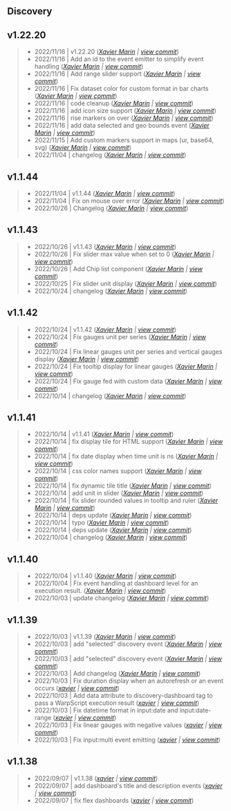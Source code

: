 Discovery
---

## v1.22.20

> +  2022/11/16  | v1.22.20  (*[Xavier Marin](xavier.marin@senx.io) | [view commit](https://github.com/senx/discovery-widgets/commit/89c92075a6f887d325a27132ed1581924d62be8c)*)
> +  2022/11/16  | Add an id to the event emitter to simplify event handling  (*[Xavier Marin](xavier.marin@senx.io) | [view commit](https://github.com/senx/discovery-widgets/commit/678bb6ba1233315d830cc8f3bf827cf3aabb8ab3)*)
> +  2022/11/16  | Add range slider support  (*[Xavier Marin](xavier.marin@senx.io) | [view commit](https://github.com/senx/discovery-widgets/commit/45db554a3154d6eede4160a92ffde29b0ca263bb)*)
> +  2022/11/16  | Fix dataset color for custom format in bar charts  (*[Xavier Marin](xavier.marin@senx.io) | [view commit](https://github.com/senx/discovery-widgets/commit/6572005ba55e27bb6db370a96a78aa1f7c92cc4d)*)
> +  2022/11/16  | code cleanup  (*[Xavier Marin](xavier.marin@senx.io) | [view commit](https://github.com/senx/discovery-widgets/commit/684205b06d127bc82542ffaa89776c087fa9e2bb)*)
> +  2022/11/16  | add icon size support  (*[Xavier Marin](xavier.marin@senx.io) | [view commit](https://github.com/senx/discovery-widgets/commit/a1d2a4fde890ed05356184d87683dd10e513e975)*)
> +  2022/11/16  | rise markers on over  (*[Xavier Marin](xavier.marin@senx.io) | [view commit](https://github.com/senx/discovery-widgets/commit/aaf2f21e436c9ed9a194efd66d8567f643bef673)*)
> +  2022/11/16  | add data selected and geo bounds event  (*[Xavier Marin](xavier.marin@senx.io) | [view commit](https://github.com/senx/discovery-widgets/commit/9a341109adc3d8d035b077fa505eb6db5265ce94)*)
> +  2022/11/15  | Add custom markers support in maps (ur, base64, svg)  (*[Xavier Marin](xavier.marin@senx.io) | [view commit](https://github.com/senx/discovery-widgets/commit/bc8d28b0c820480adea9f73ba233c072f01eeac2)*)
> +  2022/11/04  | changelog  (*[Xavier Marin](xavier.marin@senx.io) | [view commit](https://github.com/senx/discovery-widgets/commit/9a75b71e3761ca728a153e85c8d14569b66cd38e)*)

## v1.1.44

> +  2022/11/04  | v1.1.44  (*[Xavier Marin](xavier.marin@senx.io) | [view commit](https://github.com/senx/discovery-widgets/commit/de6e25e27697cd03040798be824196f15e81d4ce)*)
> +  2022/11/04  | Fix on mouse over error  (*[Xavier Marin](xavier.marin@senx.io) | [view commit](https://github.com/senx/discovery-widgets/commit/6ded077423b8eadcc88287e14d7e0c14e6274935)*)
> +  2022/10/26  | Changelog  (*[Xavier Marin](xavier.marin@senx.io) | [view commit](https://github.com/senx/discovery-widgets/commit/251262ffbe525d2f07d101f6f61e5ad5b329e826)*)

## v1.1.43

> +  2022/10/26  | v1.1.43  (*[Xavier Marin](xavier.marin@senx.io) | [view commit](https://github.com/senx/discovery-widgets/commit/38c5e286991d949825ba8777b5def49ed3ebdfeb)*)
> +  2022/10/26  | Fix slider max value when set to 0  (*[Xavier Marin](xavier.marin@senx.io) | [view commit](https://github.com/senx/discovery-widgets/commit/47c9b10179bcb6186576f4ff032362df809cbc26)*)
> +  2022/10/26  | Add Chip list component  (*[Xavier Marin](xavier.marin@senx.io) | [view commit](https://github.com/senx/discovery-widgets/commit/54b69183a7ecb701904a86603178f9e8c815157b)*)
> +  2022/10/25  | Fix slider unit display  (*[Xavier Marin](xavier.marin@senx.io) | [view commit](https://github.com/senx/discovery-widgets/commit/06de1f3a8b8257deab88c5037e8453bde65d0f28)*)
> +  2022/10/24  | changelog  (*[Xavier Marin](xavier.marin@senx.io) | [view commit](https://github.com/senx/discovery-widgets/commit/dd3dddb422018b07d175f00522d7372fcc866d31)*)

## v1.1.42

> +  2022/10/24  | v1.1.42  (*[Xavier Marin](xavier.marin@senx.io) | [view commit](https://github.com/senx/discovery-widgets/commit/f0f56da027442bae20d4a15d23b63df2ae88e47b)*)
> +  2022/10/24  | Fix gauges unit per series  (*[Xavier Marin](xavier.marin@senx.io) | [view commit](https://github.com/senx/discovery-widgets/commit/af9f9d3a41c035141835dd5166b19a779267570e)*)
> +  2022/10/24  | Fix linear gauges unit per series and vertical gauges display  (*[Xavier Marin](xavier.marin@senx.io) | [view commit](https://github.com/senx/discovery-widgets/commit/4f0ca738b5dd82c4c0f4de179b8d8984023db19b)*)
> +  2022/10/24  | Fix tooltip display for linear gauges  (*[Xavier Marin](xavier.marin@senx.io) | [view commit](https://github.com/senx/discovery-widgets/commit/3c94bf4ba462c33e13eb7089cae65d7a115346fa)*)
> +  2022/10/24  | Fix gauge fed with custom data  (*[Xavier Marin](xavier.marin@senx.io) | [view commit](https://github.com/senx/discovery-widgets/commit/aa02fdb995d55a492ef1153819e1012b5661521f)*)
> +  2022/10/14  | changelog  (*[Xavier Marin](xavier.marin@senx.io) | [view commit](https://github.com/senx/discovery-widgets/commit/112659798a6a2c500f7d0f57d90f7d0baa7be7e7)*)

## v1.1.41

> +  2022/10/14  | v1.1.41  (*[Xavier Marin](xavier.marin@senx.io) | [view commit](https://github.com/senx/discovery-widgets/commit/af1565039f9c7d1d817b2d51b42b4211c562fb30)*)
> +  2022/10/14  | fix display tile for HTML support  (*[Xavier Marin](xavier.marin@senx.io) | [view commit](https://github.com/senx/discovery-widgets/commit/384f01366200a80d02b572b790ca569fe3dac846)*)
> +  2022/10/14  | fix date display when time unit is ns  (*[Xavier Marin](xavier.marin@senx.io) | [view commit](https://github.com/senx/discovery-widgets/commit/a570f146943c7ed464b7bc67bed08f258eaf51b3)*)
> +  2022/10/14  | css color names support  (*[Xavier Marin](xavier.marin@senx.io) | [view commit](https://github.com/senx/discovery-widgets/commit/410e6e62f6b024efdd9deb2f4d20861c4adf55a3)*)
> +  2022/10/14  | fix dynamic tile title  (*[Xavier Marin](xavier.marin@senx.io) | [view commit](https://github.com/senx/discovery-widgets/commit/c46fa87de48012ea72ac6d29c273f7ea9b582bce)*)
> +  2022/10/14  | add unit in slider  (*[Xavier Marin](xavier.marin@senx.io) | [view commit](https://github.com/senx/discovery-widgets/commit/1271c5c4c24192fd33930a6c44750632a604bc23)*)
> +  2022/10/14  | fix slider rounded values in tooltip and ruler  (*[Xavier Marin](xavier.marin@senx.io) | [view commit](https://github.com/senx/discovery-widgets/commit/8882282e04bd18a39945a521fd851f4f65969046)*)
> +  2022/10/14  | deps update  (*[Xavier Marin](xavier.marin@senx.io) | [view commit](https://github.com/senx/discovery-widgets/commit/a69263f37e6922ed9cc902f90d8d0f81c128c9bb)*)
> +  2022/10/14  | typo  (*[Xavier Marin](xavier.marin@senx.io) | [view commit](https://github.com/senx/discovery-widgets/commit/50f856333677e73bf3688eb6633ce0c5c21b015c)*)
> +  2022/10/14  | deps update  (*[Xavier Marin](xavier.marin@senx.io) | [view commit](https://github.com/senx/discovery-widgets/commit/ff7aea25b1239b9f25f2c4cf207c4bb40a857fc8)*)
> +  2022/10/04  | changelog  (*[Xavier Marin](xavier.marin@senx.io) | [view commit](https://github.com/senx/discovery-widgets/commit/494d6c3c56cb5be2406d0e8e733fef8edd5addf8)*)

## v1.1.40

> +  2022/10/04  | v1.1.40  (*[Xavier Marin](xavier.marin@senx.io) | [view commit](https://github.com/senx/discovery-widgets/commit/59192a8eda09b2f6ef987f0036b4a67816a91d7f)*)
> +  2022/10/04  | Fix event handling at dashboard level for an execution result.  (*[Xavier Marin](xavier.marin@senx.io) | [view commit](https://github.com/senx/discovery-widgets/commit/e2355ef078146644aa0a0b38a6778ae466700efb)*)
> +  2022/10/03  | update changelog  (*[Xavier Marin](xavier.marin@senx.io) | [view commit](https://github.com/senx/discovery-widgets/commit/c8b145b36d505954b39c7a9ada986673c2d91eeb)*)

## v1.1.39

> +  2022/10/03  | v1.1.39  (*[Xavier Marin](xavier.marin@senx.io) | [view commit](https://github.com/senx/discovery-widgets/commit/6d892dac6f239e6a696e69e8a44eb73e190f0cbf)*)
> +  2022/10/03  | add "selected" discovery event  (*[Xavier Marin](xavier.marin@senx.io) | [view commit](https://github.com/senx/discovery-widgets/commit/872801eda2bca4d802588e814b215646e9b9cb9e)*)
> +  2022/10/03  | add "selected" discovery event  (*[Xavier Marin](xavier.marin@senx.io) | [view commit](https://github.com/senx/discovery-widgets/commit/c2480b62fdc76a32ddd023fe2333da3dacfd55dd)*)
> +  2022/10/03  | Add changelog  (*[Xavier Marin](xavier.marin@senx.io) | [view commit](https://github.com/senx/discovery-widgets/commit/54b0b2c2d95ece4d81397c0b1303a9215fdaf1ae)*)
> +  2022/10/03  | Fix duration display when an autorefresh or an event occurs  (*[xavier](marin.xavier@gmail.com) | [view commit](https://github.com/senx/discovery-widgets/commit/0bd2c5d1684bdff94c494fef74ca0b890b778448)*)
> +  2022/10/03  | Add data attribute to discovery-dashboard tag to pass a WarpScript execution result  (*[xavier](marin.xavier@gmail.com) | [view commit](https://github.com/senx/discovery-widgets/commit/381fb8f870894dc356438b6f143391570226eb2e)*)
> +  2022/10/03  | Fix datetime format in input:date and input:date-range  (*[xavier](marin.xavier@gmail.com) | [view commit](https://github.com/senx/discovery-widgets/commit/0c42a651c73c096ac499172f7468d8f76f2e9365)*)
> +  2022/10/03  | Fix linear gauges with negative values  (*[xavier](marin.xavier@gmail.com) | [view commit](https://github.com/senx/discovery-widgets/commit/eba65a78e5cd71d3730b2da700cffca592d4f127)*)
> +  2022/10/03  | Fix input:multi event emitting  (*[xavier](marin.xavier@gmail.com) | [view commit](https://github.com/senx/discovery-widgets/commit/4eee2232fcba2b285501e872d9a8e29d0ecc6e5b)*)

## v1.1.38

> +  2022/09/07  | v1.1.38  (*[xavier](marin.xavier@gmail.com) | [view commit](https://github.com/senx/discovery-widgets/commit/c355e4eb4d4d78b3c5648300d955f148e7d7392f)*)
> +  2022/09/07  | add dashboard's title and description events  (*[xavier](marin.xavier@gmail.com) | [view commit](https://github.com/senx/discovery-widgets/commit/d6cd843ec7f406de2274fc73c4cc049ceef15499)*)
> +  2022/09/07  | fix flex dashboards  (*[xavier](marin.xavier@gmail.com) | [view commit](https://github.com/senx/discovery-widgets/commit/e3d1a142894cdaa05536723f8bc389aff936fe1e)*)


